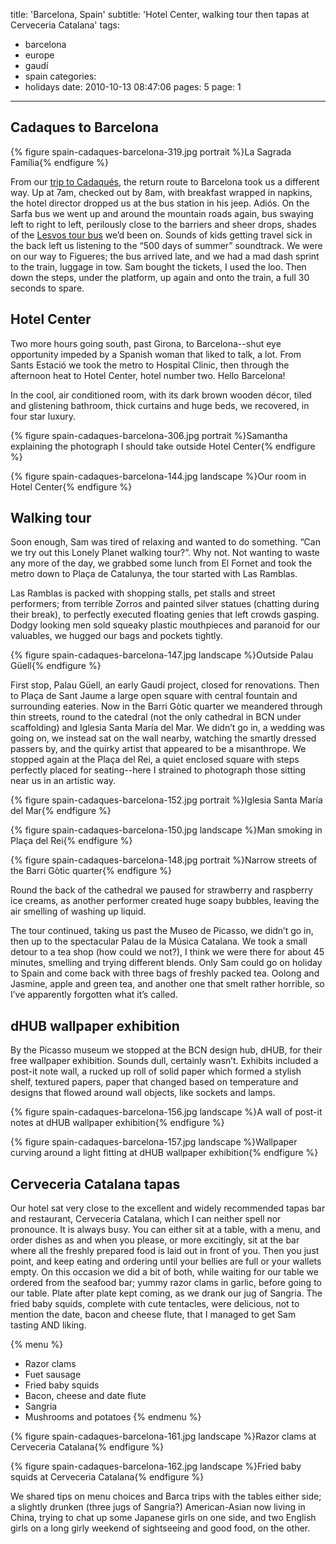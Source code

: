 title: 'Barcelona, Spain'
subtitle: 'Hotel Center, walking tour then tapas at Cerveceria Catalana'
tags:
  - barcelona
  - europe
  - gaudí
  - spain
categories:
  - holidays
date: 2010-10-13 08:47:06
pages: 5
page: 1
---

## Cadaques to Barcelona

{% figure spain-cadaques-barcelona-319.jpg portrait %}La Sagrada Família{% endfigure %}

From our [trip to Cadaqués](/2010/10/cadaques-spain/), the return route to Barcelona took us a different way. Up at 7am, checked out by 8am, with breakfast wrapped in napkins, the hotel director dropped us at the bus station in his jeep. Adiós. On the Sarfa bus we went up and around the mountain roads again, bus swaying left to right to left, perilously close to the barriers and sheer drops, shades of the [Lesvos tour bus](/2008/09/two-weeks-in-molyvos-in-lesbos-greece/4/) we’d been on. Sounds of kids getting travel sick in the back left us listening to the “500 days of summer” soundtrack. We were on our way to Figueres; the bus arrived late, and we had a mad dash sprint to the train, luggage in tow. Sam bought the tickets, I used the loo. Then down the steps, under the platform, up again and onto the train, a full 30 seconds to spare.

## Hotel Center

Two more hours going south, past Girona, to Barcelona--shut eye opportunity impeded by a Spanish woman that liked to talk, a lot. From Sants Estació we took the metro to Hospital Clinic, then through the afternoon heat to Hotel Center, hotel number two. Hello Barcelona!

In the cool, air conditioned room, with its dark brown wooden décor, tiled and glistening bathroom, thick curtains and huge beds, we recovered, in four star luxury.

{% figure spain-cadaques-barcelona-306.jpg portrait %}Samantha explaining the photograph I should take outside Hotel Center{% endfigure %}

{% figure spain-cadaques-barcelona-144.jpg landscape %}Our room in Hotel Center{% endfigure %}

## Walking tour

Soon enough, Sam was tired of relaxing and wanted to do something. “Can we try out this Lonely Planet walking tour?”. Why not. Not wanting to waste any more of the day, we grabbed some lunch from El Fornet and took the metro down to Plaça de Catalunya, the tour started with Las Ramblas.

Las Ramblas is packed with shopping stalls, pet stalls and street performers; from terrible Zorros and painted silver statues (chatting during their break), to perfectly executed floating genies that left crowds gasping. Dodgy looking men sold squeaky plastic mouthpieces and paranoid for our valuables, we hugged our bags and pockets tightly.

{% figure spain-cadaques-barcelona-147.jpg landscape %}Outside Palau Güell{% endfigure %}

First stop, Palau Güell, an early Gaudí project, closed for renovations. Then to Plaça de Sant Jaume a large open square with central fountain and surrounding eateries. Now in the Barri Gòtic quarter we meandered through thin streets, round to the catedral (not the only cathedral in BCN under scaffolding) and Iglesia Santa María del Mar. We didn’t go in, a wedding was going on, we instead sat on the wall nearby, watching the smartly dressed passers by, and the quirky artist that appeared to be a misanthrope. We stopped again at the Plaça del Rei, a quiet enclosed square with steps perfectly placed for seating--here I strained to photograph those sitting near us in an artistic way.

{% figure spain-cadaques-barcelona-152.jpg portrait %}Iglesia Santa María del Mar{% endfigure %}

{% figure spain-cadaques-barcelona-150.jpg landscape %}Man smoking in Plaça del Rei{% endfigure %}

{% figure spain-cadaques-barcelona-148.jpg portrait %}Narrow streets of the Barri Gòtic quarter{% endfigure %}

Round the back of the cathedral we paused for strawberry and raspberry ice creams, as another performer created huge soapy bubbles, leaving the air smelling of washing up liquid.

The tour continued, taking us past the Museo de Picasso, we didn’t go in, then up to the spectacular Palau de la Música Catalana. We took a small detour to a tea shop (how could we not?), I think we were there for about 45 minutes, smelling and trying different blends. Only Sam could go on holiday to Spain and come back with three bags of freshly packed tea. Oolong and Jasmine, apple and green tea, and another one that smelt rather horrible, so I’ve apparently forgotten what it’s called.

## dHUB wallpaper exhibition

By the Picasso museum we stopped at the BCN design hub, dHUB, for their free wallpaper exhibition. Sounds dull, certainly wasn’t. Exhibits included a post-it note wall, a rucked up roll of solid paper which formed a stylish shelf, textured papers, paper that changed based on temperature and designs that flowed around wall objects, like sockets and lamps.

{% figure spain-cadaques-barcelona-156.jpg landscape %}A wall of post-it notes at dHUB wallpaper exhibition{% endfigure %}

{% figure spain-cadaques-barcelona-157.jpg landscape %}Wallpaper curving around a light fitting at dHUB wallpaper exhibition{% endfigure %}

## Cerveceria Catalana tapas

Our hotel sat very close to the excellent and widely recommended tapas bar and restaurant, Cerveceria Catalana, which I can neither spell nor pronounce. It is always busy. You can either sit at a table, with a menu, and order dishes as and when you please, or more excitingly, sit at the bar where all the freshly prepared food is laid out in front of you. Then you just point, and keep eating and ordering until your bellies are full or your wallets empty. On this occasion we did a bit of both, while waiting for our table we ordered from the seafood bar; yummy razor clams in garlic, before going to our table. Plate after plate kept coming, as we drank our jug of Sangria. The fried baby squids, complete with cute tentacles, were delicious, not to mention the date, bacon and cheese flute, that I managed to get Sam tasting AND liking.

{% menu %}
* Razor clams
* Fuet sausage
* Fried baby squids
* Bacon, cheese and date flute
* Sangria
* Mushrooms and potatoes
{% endmenu %}

{% figure spain-cadaques-barcelona-161.jpg landscape %}Razor clams at Cerveceria Catalana{% endfigure %}

{% figure spain-cadaques-barcelona-162.jpg landscape %}Fried baby squids at Cerveceria Catalana{% endfigure %}

We shared tips on menu choices and Barca trips with the tables either side; a slightly drunken (three jugs of Sangria?) American-Asian now living in China, trying to chat up some Japanese girls on one side, and two English girls on a long girly weekend of sightseeing and good food, on the other.
